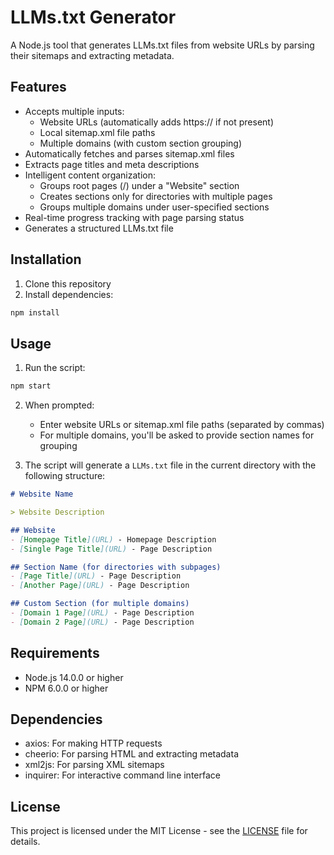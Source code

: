 # LLMs.txt Generator

A Node.js tool that generates LLMs.txt files from website URLs by parsing their sitemaps and extracting metadata.

## Features

- Accepts multiple inputs:
  - Website URLs (automatically adds https:// if not present)
  - Local sitemap.xml file paths
  - Multiple domains (with custom section grouping)
- Automatically fetches and parses sitemap.xml files
- Extracts page titles and meta descriptions
- Intelligent content organization:
  - Groups root pages (/) under a "Website" section
  - Creates sections only for directories with multiple pages
  - Groups multiple domains under user-specified sections
- Real-time progress tracking with page parsing status
- Generates a structured LLMs.txt file

## Installation

1. Clone this repository
2. Install dependencies:
```bash
npm install
```

## Usage

1. Run the script:
```bash
npm start
```

2. When prompted:
   - Enter website URLs or sitemap.xml file paths (separated by commas)
   - For multiple domains, you'll be asked to provide section names for grouping

3. The script will generate a `LLMs.txt` file in the current directory with the following structure:
```markdown
# Website Name

> Website Description

## Website
- [Homepage Title](URL) - Homepage Description
- [Single Page Title](URL) - Page Description

## Section Name (for directories with subpages)
- [Page Title](URL) - Page Description
- [Another Page](URL) - Page Description

## Custom Section (for multiple domains)
- [Domain 1 Page](URL) - Page Description
- [Domain 2 Page](URL) - Page Description
```

## Requirements

- Node.js 14.0.0 or higher
- NPM 6.0.0 or higher

## Dependencies

- axios: For making HTTP requests
- cheerio: For parsing HTML and extracting metadata
- xml2js: For parsing XML sitemaps
- inquirer: For interactive command line interface

## License

This project is licensed under the MIT License - see the [LICENSE](LICENSE) file for details. 